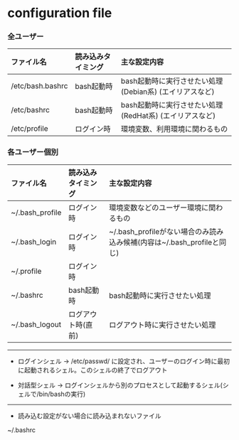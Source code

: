 # configuration file

### 全ユーザー

| ファイル名 | 読み込みタイミング | 主な設定内容 |
|:----|:-----|:----|
| /etc/bash.bashrc | bash起動時 | bash起動時に実行させたい処理(Debian系) (エイリアスなど) |
| /etc/bashrc | bash起動時 | bash起動時に実行させたい処理(RedHat系) (エイリアスなど) |
| /etc/profile | ログイン時 | 環境変数、利用環境に関わるもの |

### 各ユーザー個別

| ファイル名 | 読み込みタイミング | 主な設定内容 |
|:----|:-----|:----|
| ~/.bash_profile | ログイン時 | 環境変数などのユーザー環境に関わるもの |
| ~/.bash_login | ログイン時 | ~/.bash_profileがない場合のみ読み込み候補(内容は~/.bash_profileと同じ) |
| ~/.profile | ログイン時 |  | ~/.bash_loginがない場合のみ読み込み候補(内容は~/.bash_profileと同じ)
| ~/.bashrc | bash起動時 | bash起動時に実行させたい処理 |
| ~/.bash_logout | ログアウト時(直前) | ログアウト時に実行させたい処理 |

---

- ログインシェル -> /etc/passwd/ に設定され、ユーザーのログイン時に最初に起動されるシェル。このシェルの終了でログアウト

- 対話型シェル -> ログインシェルから別のプロセスとして起動するシェル(シェルで/bin/bashの実行)

---

- 読み込む設定がない場合に読み込まれないファイル

~/.bashrc


